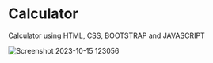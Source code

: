 # Calculator
Calculator using HTML, CSS, BOOTSTRAP and JAVASCRIPT

![Screenshot 2023-10-15 123056](https://github.com/PIYUSHDAHLE/Calculator/assets/57090813/344380c7-61ac-4470-8a1e-1354e5ef9ae2)
